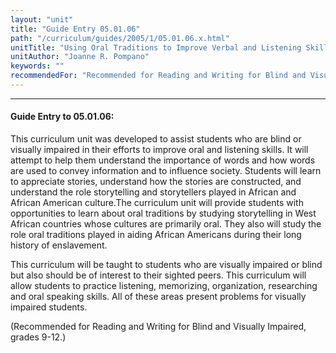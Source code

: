 ```yaml
---
layout: "unit"
title: "Guide Entry 05.01.06"
path: "/curriculum/guides/2005/1/05.01.06.x.html"
unitTitle: "Using Oral Traditions to Improve Verbal and Listening Skills"
unitAuthor: "Joanne R. Pompano"
keywords: ""
recommendedFor: "Recommended for Reading and Writing for Blind and Visually Impaired, grades 9-12."
---
```

<body>
<hr/>
<h4>
Guide Entry to 05.01.06:
</h4>
<p>
This curriculum unit was developed to assist students who are blind or visually impaired in their efforts to improve oral and listening skills. It will attempt to help them understand the importance of words and how words are used to convey information and to influence society. Students will learn to appreciate stories, understand how the stories are constructed, and understand the role storytelling and storytellers played in African and African American culture.The curriculum unit will provide students with opportunities to learn about oral traditions by studying storytelling in West African countries whose cultures are primarily oral. They also will study the role oral traditions played in aiding African Americans during their long history of enslavement.
</p>
<p>
This curriculum will be taught to students who are visually impaired or blind but also should be of interest to their sighted peers. This curriculum will allow students to practice listening, memorizing, organization, researching and oral speaking skills.  All of these areas present problems for visually impaired students.
</p>
<p>
(Recommended for Reading and Writing for Blind and Visually Impaired, grades 9-12.)
</p>
</body>